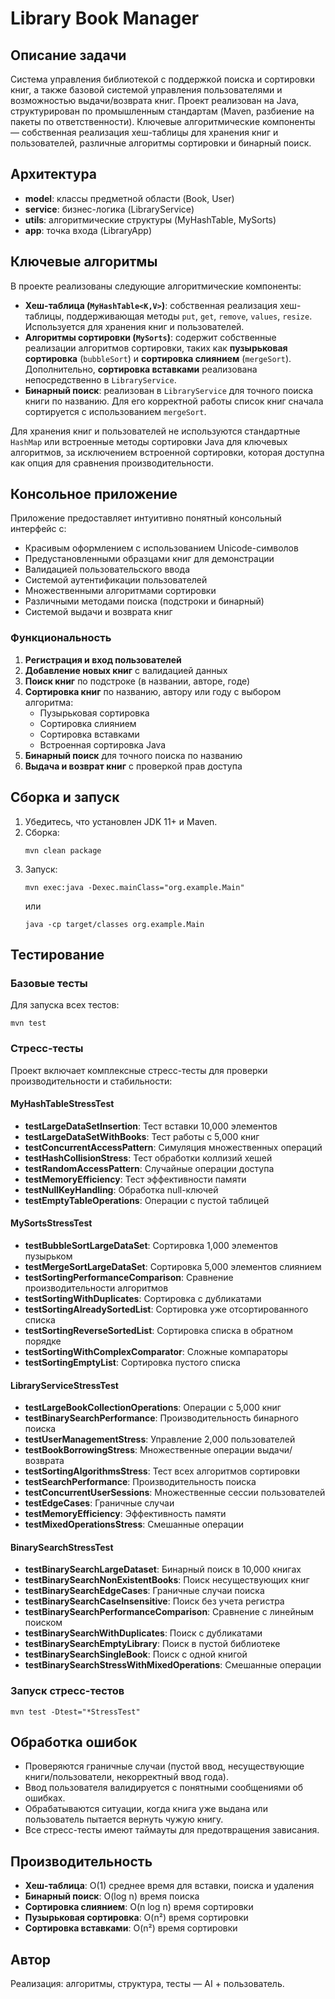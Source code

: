 # Library Book Manager

## Описание задачи
Система управления библиотекой с поддержкой поиска и сортировки книг, а также базовой системой управления пользователями и возможностью выдачи/возврата книг. Проект реализован на Java, структурирован по промышленным стандартам (Maven, разбиение на пакеты по ответственности). Ключевые алгоритмические компоненты — собственная реализация хеш-таблицы для хранения книг и пользователей, различные алгоритмы сортировки и бинарный поиск.

## Архитектура
- **model**: классы предметной области (Book, User)
- **service**: бизнес-логика (LibraryService)
- **utils**: алгоритмические структуры (MyHashTable, MySorts)
- **app**: точка входа (LibraryApp)

## Ключевые алгоритмы
В проекте реализованы следующие алгоритмические компоненты:
- **Хеш-таблица (`MyHashTable<K,V>`)**: собственная реализация хеш-таблицы, поддерживающая методы `put`, `get`, `remove`, `values`, `resize`. Используется для хранения книг и пользователей.
- **Алгоритмы сортировки (`MySorts`)**: содержит собственные реализации алгоритмов сортировки, таких как **пузырьковая сортировка** (`bubbleSort`) и **сортировка слиянием** (`mergeSort`). Дополнительно, **сортировка вставками** реализована непосредственно в `LibraryService`.
- **Бинарный поиск**: реализован в `LibraryService` для точного поиска книги по названию. Для его корректной работы список книг сначала сортируется с использованием `mergeSort`.

Для хранения книг и пользователей не используются стандартные `HashMap` или встроенные методы сортировки Java для ключевых алгоритмов, за исключением встроенной сортировки, которая доступна как опция для сравнения производительности.

## Консольное приложение
Приложение предоставляет интуитивно понятный консольный интерфейс с:
- Красивым оформлением с использованием Unicode-символов
- Предустановленными образцами книг для демонстрации
- Валидацией пользовательского ввода
- Системой аутентификации пользователей
- Множественными алгоритмами сортировки
- Различными методами поиска (подстроки и бинарный)
- Системой выдачи и возврата книг

### Функциональность
1. **Регистрация и вход пользователей**
2. **Добавление новых книг** с валидацией данных
3. **Поиск книг** по подстроке (в названии, авторе, годе)
4. **Сортировка книг** по названию, автору или году с выбором алгоритма:
   - Пузырьковая сортировка
   - Сортировка слиянием
   - Сортировка вставками
   - Встроенная сортировка Java
5. **Бинарный поиск** для точного поиска по названию
6. **Выдача и возврат книг** с проверкой прав доступа

## Сборка и запуск
1. Убедитесь, что установлен JDK 11+ и Maven.
2. Сборка: 
   ```
   mvn clean package
   ```
3. Запуск:
   ```
   mvn exec:java -Dexec.mainClass="org.example.Main"
   ```
   или
   ```
   java -cp target/classes org.example.Main
   ```

## Тестирование

### Базовые тесты
Для запуска всех тестов:
```
mvn test
```

### Стресс-тесты
Проект включает комплексные стресс-тесты для проверки производительности и стабильности:

#### MyHashTableStressTest
- **testLargeDataSetInsertion**: Тест вставки 10,000 элементов
- **testLargeDataSetWithBooks**: Тест работы с 5,000 книг
- **testConcurrentAccessPattern**: Симуляция множественных операций
- **testHashCollisionStress**: Тест обработки коллизий хешей
- **testRandomAccessPattern**: Случайные операции доступа
- **testMemoryEfficiency**: Тест эффективности памяти
- **testNullKeyHandling**: Обработка null-ключей
- **testEmptyTableOperations**: Операции с пустой таблицей

#### MySortsStressTest
- **testBubbleSortLargeDataSet**: Сортировка 1,000 элементов пузырьком
- **testMergeSortLargeDataSet**: Сортировка 5,000 элементов слиянием
- **testSortingPerformanceComparison**: Сравнение производительности алгоритмов
- **testSortingWithDuplicates**: Сортировка с дубликатами
- **testSortingAlreadySortedList**: Сортировка уже отсортированного списка
- **testSortingReverseSortedList**: Сортировка списка в обратном порядке
- **testSortingWithComplexComparator**: Сложные компараторы
- **testSortingEmptyList**: Сортировка пустого списка

#### LibraryServiceStressTest
- **testLargeBookCollectionOperations**: Операции с 5,000 книг
- **testBinarySearchPerformance**: Производительность бинарного поиска
- **testUserManagementStress**: Управление 2,000 пользователей
- **testBookBorrowingStress**: Множественные операции выдачи/возврата
- **testSortingAlgorithmsStress**: Тест всех алгоритмов сортировки
- **testSearchPerformance**: Производительность поиска
- **testConcurrentUserSessions**: Множественные сессии пользователей
- **testEdgeCases**: Граничные случаи
- **testMemoryEfficiency**: Эффективность памяти
- **testMixedOperationsStress**: Смешанные операции

#### BinarySearchStressTest
- **testBinarySearchLargeDataset**: Бинарный поиск в 10,000 книгах
- **testBinarySearchNonExistentBooks**: Поиск несуществующих книг
- **testBinarySearchEdgeCases**: Граничные случаи поиска
- **testBinarySearchCaseInsensitive**: Поиск без учета регистра
- **testBinarySearchPerformanceComparison**: Сравнение с линейным поиском
- **testBinarySearchWithDuplicates**: Поиск с дубликатами
- **testBinarySearchEmptyLibrary**: Поиск в пустой библиотеке
- **testBinarySearchSingleBook**: Поиск с одной книгой
- **testBinarySearchStressWithMixedOperations**: Смешанные операции

### Запуск стресс-тестов
```
mvn test -Dtest="*StressTest"
```

## Обработка ошибок
- Проверяются граничные случаи (пустой ввод, несуществующие книги/пользователи, некорректный ввод года).
- Ввод пользователя валидируется с понятными сообщениями об ошибках.
- Обрабатываются ситуации, когда книга уже выдана или пользователь пытается вернуть чужую книгу.
- Все стресс-тесты имеют таймауты для предотвращения зависания.

## Производительность
- **Хеш-таблица**: O(1) среднее время для вставки, поиска и удаления
- **Бинарный поиск**: O(log n) время поиска
- **Сортировка слиянием**: O(n log n) время сортировки
- **Пузырьковая сортировка**: O(n²) время сортировки
- **Сортировка вставками**: O(n²) время сортировки

## Автор
Реализация: алгоритмы, структура, тесты — AI + пользователь. 
